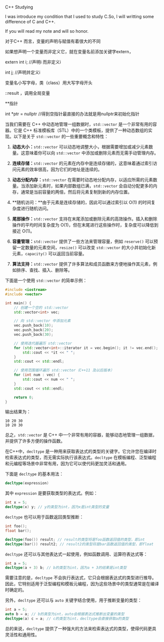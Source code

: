 C++ Studying

I was introduce my condition that I used to study C.So, I will writting some difference of C and C++.

If you will read my note and will so honor.

 对于C++ 而言，变量的声明与赋值有着很大的不同

 如果想声明一个变量而非定义它，就在变量名前添加关键字extern，

 extern int i; //声明i 而非定义i

 int j; //声明并定义i

 变量名小写字母，类（class）用大写字母开头

 ::result ，调用全局变量

 **指针 

 int *ptr = nullptr //得到空指针最直接的办法就是用nullptr来初始化指针

 
当我们需要在 C++ 中动态地管理一组数据时，`std::vector` 是一个非常有用的容器。它是 C++ 标准模板库（STL）中的一个类模板，提供了一种动态数组的实现。以下是关于 `std::vector` 的一些重要概念和特性：

1. **动态大小：**`std::vector` 可以动态地调整大小，根据需要增加或减少元素数量。这意味着你可以向 `std::vector` 中添加或删除元素而无需手动管理内存。

2. **连续存储：**`std::vector` 的元素在内存中是连续存储的，这意味着通过索引访问元素的效率很高，因为它们的地址是连续的。

3. **动态分配内存：**`std::vector` 在需要时动态地分配内存，以适应所需的元素数量。当添加新元素时，如果内部数组已满，`std::vector` 会自动分配更多的内存，通常是当前容量的两倍，然后将元素复制到新的内存位置。

4. **随机访问：**由于元素是连续存储的，因此可以通过索引以 O(1) 的时间复杂度进行随机访问。

5. **尾部操作：**`std::vector` 支持在末尾添加或删除元素的高效操作。插入和删除操作的平均时间复杂度为 O(1)，但在末尾进行这些操作时，复杂度可以降低到接近 O(1)。

6. **容量管理：**`std::vector` 提供了一些方法来管理容量，例如 `reserve()` 可以预留一定数量的元素空间，`resize()` 可以改变 `std::vector` 的大小并初始化新元素，`capacity()` 可以返回当前容量。

7. **算法支持：**`std::vector` 提供了许多算法和成员函数来方便地操作其元素，例如排序、查找、插入、删除等。

下面是一个使用 `std::vector` 的简单示例：

```cpp
#include <iostream>
#include <vector>

int main() {
    // 创建一个空的 std::vector
    std::vector<int> vec;

    // 向 std::vector 中添加元素
    vec.push_back(10);
    vec.push_back(20);
    vec.push_back(30);

    // 使用迭代器遍历 std::vector
    for (std::vector<int>::iterator it = vec.begin(); it != vec.end(); ++it) {
        std::cout << *it << " ";
    }
    std::cout << std::endl;

    // 使用范围循环遍历 std::vector（C++11 及以后版本）
    for (int num : vec) {
        std::cout << num << " ";
    }
    std::cout << std::endl;

    return 0;
}
```

输出结果为：

```
10 20 30 
10 20 30 
```

总之，`std::vector` 是 C++ 中一个非常有用的容器，能够动态地管理一组数据，并提供了许多方便的操作函数。
 

 在C++中，`decltype` 是一种用来获取表达式的类型的关键字。它允许您在编译时检索表达式的类型，而无需实际执行该表达式。`decltype` 在模板编程、泛型编程和元编程等场景中非常有用，因为它可以使代码更加灵活和通用。

下面是 `decltype` 的基本用法：

```cpp
decltype(expression)
```

其中 `expression` 是要获取类型的表达式。例如：

```cpp
int x = 5;
decltype(x) y; // y的类型为int，因为x是int类型的变量
```

`decltype` 也可以用于函数返回类型推断：

```cpp
int foo();
float bar();

decltype(foo()) result; // result的类型将是foo函数返回值的类型，即int
decltype(bar()) result2; // result2的类型将是bar函数返回值的类型，即float
```

`decltype` 还可以与其他表达式一起使用，例如函数调用、运算符表达式等：

```cpp
int a = 5;
decltype(a + 3) b; // b的类型为int，因为a + 3的结果是int类型
```

需要注意的是，`decltype` 不会执行表达式，它只会根据表达式的类型进行推导。因此，它特别适用于泛型编程和模板元编程，因为这些场景中的类型通常是在编译时确定的。

另外，`decltype` 还可以与 `auto` 关键字结合使用，用于推断变量的类型：

```cpp
int a = 5;
auto b = a; // b的类型为int，auto会根据表达式推断出变量的类型
decltype(a) c = a; // c的类型为int，decltype会直接获取a的类型
```

总的来说，`decltype` 提供了一种强大的方法来检索表达式的类型，使得代码更具灵活性和通用性。

 
